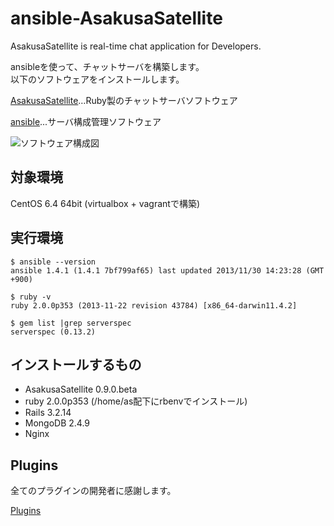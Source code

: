 ansible-AsakusaSatellite
========================
AsakusaSatellite is real-time chat application for Developers.

ansibleを使って、チャットサーバを構築します。  
以下のソフトウェアをインストールします。  

[AsakusaSatellite](http://www.codefirst.org/AsakusaSatellite/)…Ruby製のチャットサーバソフトウェア  

[ansible](http://www.ansibleworks.com/)...サーバ構成管理ソフトウェア  

![ソフトウェア構成図](https://raw.github.com/volanja/ansible-AsakusaSatellite/master/img/ansible-AsakusaSatellite.png)

対象環境
-----
CentOS 6.4 64bit   (virtualbox + vagrantで構築)

実行環境
-----
	$ ansible --version  
	ansible 1.4.1 (1.4.1 7bf799af65) last updated 2013/11/30 14:23:28 (GMT +900)

	$ ruby -v  
	ruby 2.0.0p353 (2013-11-22 revision 43784) [x86_64-darwin11.4.2]

	$ gem list |grep serverspec  
	serverspec (0.13.2)

インストールするもの
------
+ AsakusaSatellite 0.9.0.beta
+ ruby 2.0.0p353 (/home/as配下にrbenvでインストール)
+ Rails   3.2.14
+ MongoDB 2.4.9
+ Nginx

Plugins
-----
全てのプラグインの開発者に感謝します。

[Plugins](docs/plugins.md)
